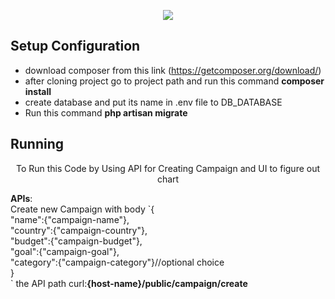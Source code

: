 <p align="center"><img src="https://laravel.com/assets/img/components/logo-laravel.svg"></p>

## Setup Configuration
- download composer from this link (https://getcomposer.org/download/)
- after cloning project go to project path and run this command <b>composer install</b>
- create database and put its name in .env file to DB_DATABASE
- Run this command <b>php artisan migrate</b>

## Running
<p align="center">To Run this Code by Using API for Creating Campaign and UI to figure out chart</p>
<b>APIs</b>:<br/>
Create new Campaign with body `{<br/>
"name":{"campaign-name"},<br/>
"country":{"campaign-country"},<br/>
"budget":{"campaign-budget"},<br/>
"goal":{"campaign-goal"},<br/>
"category":{"campaign-category"}//optional choice<br/>
}<br/>`
the API path curl:<b>{host-name}/public/campaign/create</b>
